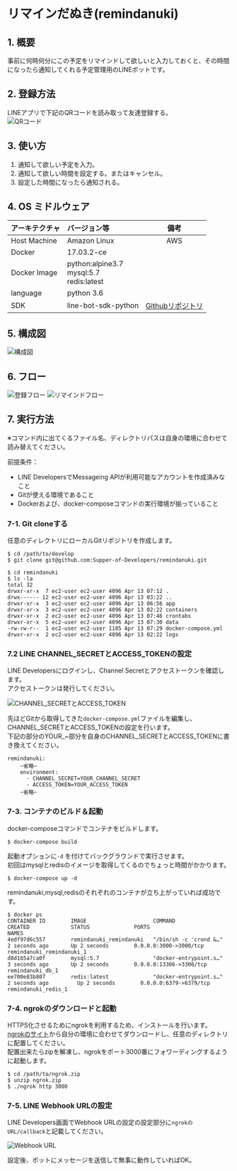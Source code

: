 # リマインだぬき(remindanuki)

## 1. 概要

事前に何時何分にこの予定をリマインドして欲しいと入力しておくと、その時間になったら通知してくれる予定管理用のLINEボットです。

## 2. 登録方法

LINEアプリで下記のQRコードを読み取って友達登録する。  
![QRコード](./qr.png)

## 3. 使い方

1. 通知して欲しい予定を入力。
1. 通知して欲しい時間を設定する。またはキャンセル。
1. 設定した時間になったら通知される。

## 4. OS ミドルウェア

|アーキテクチャ|バージョン等|備考|
|:--|:--|:--:|
|Host Machine|Amazon Linux|AWS|
|Docker|17.03.2-ce||
|Docker Image|python:alpine3.7</br>mysql:5.7</br>redis:latest||
|language|python 3.6||
|SDK|line-bot-sdk-python|[Githubリポジトリ](https://github.com/line/line-bot-sdk-python)

## 5. 構成図

![構成図](./diagram.png)

## 6. フロー

![登録フロー](./flow1.png)
![リマインドフロー](./flow2.png)

## 7. 実行方法

※コマンド内に出てくるファイル名、ディレクトリパスは自身の環境に合わせて読み替えてください。  

前提条件：

- LINE DevelopersでMessageing APIが利用可能なアカウントを作成済みなこと
- Gitが使える環境であること
- Dockerおよび、docker-composeコマンドの実行環境が揃っていること

### 7-1. Git cloneする

任意のディレクトリにローカルGitリポジトリを作成します。

```
$ cd /path/to/develop
$ git clone git@github.com:Supper-of-Developers/remindanuki.git
```

```
$ cd remindanuki
$ ls -la
total 32
drwxr-xr-x  7 ec2-user ec2-user 4096 Apr 13 07:12 .
drwx------ 12 ec2-user ec2-user 4096 Apr 13 03:22 ..
drwxr-xr-x  3 ec2-user ec2-user 4096 Apr 13 06:56 app
drwxr-xr-x  3 ec2-user ec2-user 4096 Apr 13 02:22 containers
drwxr-xr-x  2 ec2-user ec2-user 4096 Apr 13 07:46 crontabs
drwxr-xr-x  5 ec2-user ec2-user 4096 Apr 13 07:30 data
-rw-rw-r--  1 ec2-user ec2-user 1185 Apr 13 07:29 docker-compose.yml
drwxr-xr-x  2 ec2-user ec2-user 4096 Apr 13 02:22 logs
```

### 7.2 LINE CHANNEL_SECRETとACCESS_TOKENの設定

LINE Developersにログインし、Channel Secretとアクセストークンを確認します。  
アクセストークンは発行してください。

![CHANNEL_SECRETとACCESS_TOKEN](./line1.png)

先ほどGitから取得してきた```docker-compose.yml```ファイルを編集し、CHANNEL_SECRETとACCESS_TOKENの設定を行います。  
下記の部分のYOUR_~部分を自身のCHANNEL_SECRETとACCESS_TOKENに書き換えてください。

```
remindanuki:
    ~省略~
    environment:
      - CHANNEL_SECRET=YOUR_CHANNEL_SECRET
      - ACCESS_TOKEN=YOUR_ACCESS_TOKEN
    ~省略~
```

### 7-3. コンテナのビルド＆起動

docker-composeコマンドでコンテナをビルドします。

```
$ docker-compose build
```

起動オプションに```-d``` を付けてバックグラウンドで実行させます。  
初回はmysqlとredisのイメージを取得してくるのでちょっと時間がかかります。

```
$ docker-compose up -d
```

remindanuki,mysql,redisのそれぞれのコンテナが立ち上がっていれば成功です。

```
$ docker ps
CONTAINER ID        IMAGE                     COMMAND                  CREATED             STATUS              PORTS                     NAMES
4edf97d6c557        remindanuki_remindanuki   "/bin/sh -c 'crond &…"   2 seconds ago       Up 2 seconds        0.0.0.0:3000->3000/tcp    remindanuki_remindanuki_1
d8d165a7ca0f        mysql:5.7                 "docker-entrypoint.s…"   3 seconds ago       Up 2 seconds        0.0.0.0:13306->3306/tcp   remindanuki_db_1
ee700e83b807        redis:latest              "docker-entrypoint.s…"   2 seconds ago         Up 2 seconds        0.0.0.0:6379->6379/tcp    remindanuki_redis_1
```

### 7-4. ngrokのダウンロードと起動

HTTPS化させるためにngrokを利用するため、インストールを行います。  
[ngrokのサイト](https://ngrok.com/download)から自分の環境に合わせてダウンロードし、任意のディレクトリに配置してください。  
配置出来たらzipを解凍し、ngrokをポート3000番にフォワーディングするように起動します。  

```
$ cd /path/to/ngrok.zip
$ unzip ngrok.zip
$ ./ngrok http 3000
```

### 7-5. LINE Webhook URLの設定

LINE Developers画面でWebhook URLの設定の設定部分に```ngrokのURL/callback```と記載してください。

![Webhook URL](./line2.png)

設定後、ボットにメッセージを送信して無事に動作していればOK。
